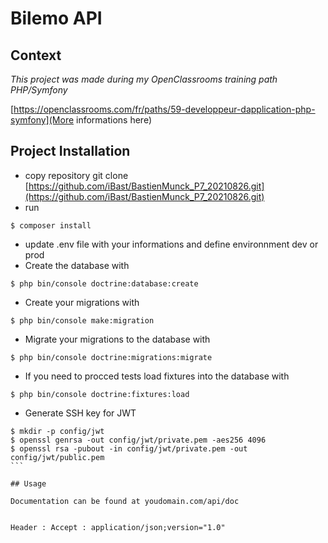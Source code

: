 # Bilemo API

## Context

_This project was made during my OpenClassrooms training path PHP/Symfony_

[https://openclassrooms.com/fr/paths/59-developpeur-dapplication-php-symfony](More informations here)

## Project Installation

* copy repository git clone [https://github.com/iBast/BastienMunck_P7_20210826.git](https://github.com/iBast/BastienMunck_P7_20210826.git)
* run 
```
$ composer install
```
* update .env file with your informations and define environnment dev or prod
* Create the database with 
```
$ php bin/console doctrine:database:create
```
* Create your migrations with  
```
$ php bin/console make:migration
```
* Migrate your migrations to the database with 
```
$ php bin/console doctrine:migrations:migrate
```
* If you need to procced tests load fixtures into the database with  
```
$ php bin/console doctrine:fixtures:load
```
* Generate SSH key for JWT
````
$ mkdir -p config/jwt 
$ openssl genrsa -out config/jwt/private.pem -aes256 4096
$ openssl rsa -pubout -in config/jwt/private.pem -out config/jwt/public.pem
```

## Usage

Documentation can be found at youdomain.com/api/doc


Header : Accept : application/json;version="1.0"